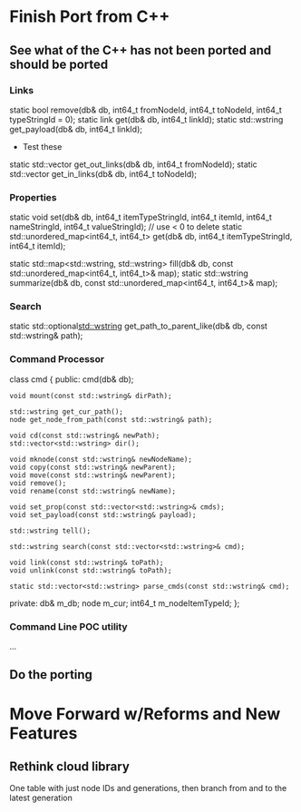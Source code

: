 # Finish Port from C++
## See what of the C++ has not been ported and should be ported
### Links
static bool remove(db& db, int64_t fromNodeId, int64_t toNodeId, int64_t typeStringId = 0);
static link get(db& db, int64_t linkId);
static std::wstring get_payload(db& db, int64_t linkId);
 - Test these

static std::vector<link> get_out_links(db& db, int64_t fromNodeId);
static std::vector<link> get_in_links(db& db, int64_t toNodeId);

### Properties
static void set(db& db, int64_t itemTypeStringId, int64_t itemId, int64_t nameStringId, int64_t valueStringId); // use < 0 to delete
static std::unordered_map<int64_t, int64_t> get(db& db, int64_t itemTypeStringId, int64_t itemId);

static std::map<std::wstring, std::wstring> fill(db& db, const std::unordered_map<int64_t, int64_t>& map);
static std::wstring summarize(db& db, const std::unordered_map<int64_t, int64_t>& map);

### Search
static std::optional<std::wstring> get_path_to_parent_like(db& db, const std::wstring& path);

### Command Processor
class cmd
{
public:
    cmd(db& db);

    void mount(const std::wstring& dirPath);

    std::wstring get_cur_path();
    node get_node_from_path(const std::wstring& path);

    void cd(const std::wstring& newPath);
    std::vector<std::wstring> dir();

    void mknode(const std::wstring& newNodeName);
    void copy(const std::wstring& newParent);
    void move(const std::wstring& newParent);
    void remove();
    void rename(const std::wstring& newName);

    void set_prop(const std::vector<std::wstring>& cmds);
    void set_payload(const std::wstring& payload);

    std::wstring tell();

    std::wstring search(const std::vector<std::wstring>& cmd);

    void link(const std::wstring& toPath);
    void unlink(const std::wstring& toPath);

    static std::vector<std::wstring> parse_cmds(const std::wstring& cmd);

private:
    db& m_db;
    node m_cur;
    int64_t m_nodeItemTypeId;
};

### Command Line POC utility
...

## Do the porting

# Move Forward w/Reforms and New Features
## Rethink cloud library
One table with just node IDs and generations, then branch from and to the latest generation
